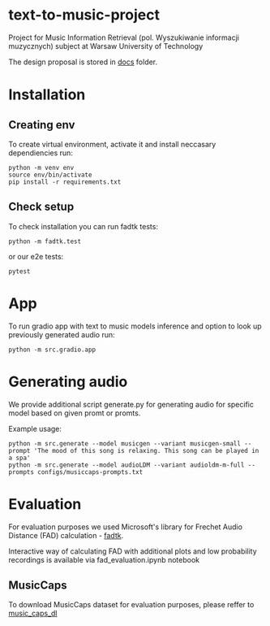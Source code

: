 # text-to-music-project
Project for Music Information Retrieval (pol. Wyszukiwanie informacji muzycznych) subject at Warsaw University of Technology

The design proposal is stored in [docs](docs) folder.

# Installation
## Creating env
To create virtual environment, activate it and install neccasary dependiencies run:
```
python -m venv env
source env/bin/activate
pip install -r requirements.txt
```

## Check setup
To check installation you can run fadtk tests:
```
python -m fadtk.test
```
or our e2e tests:
```
pytest
```

# App
To run gradio app with text to music models inference and option to look up previously generated audio run:
```
python -m src.gradio.app
```

# Generating audio
We provide additional script generate.py for generating audio for specific model based on given promt or promts.

Example usage:
```
python -m src.generate --model musicgen --variant musicgen-small --prompt 'The mood of this song is relaxing. This song can be played in a spa'
python -m src.generate --model audioLDM --variant audioldm-m-full --prompts configs/musiccaps-prompts.txt
```

# Evaluation
For evaluation purposes we used Microsoft's library for Frechet Audio Distance (FAD) calculation - [fadtk](https://github.com/microsoft/fadtk).

Interactive way of calculating FAD with additional plots and low probability recordings is available via fad_evaluation.ipynb notebook

## MusicCaps 
To download MusicCaps dataset for evaluation purposes, please reffer to [music_caps_dl](https://github.com/seungheondoh/music_caps_dl)
